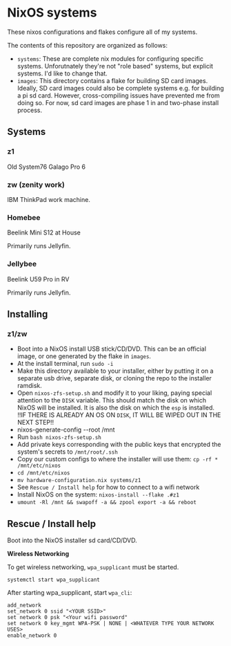 # NixOS systems 

These nixos configurations and flakes configure all of my systems. 

The contents of this repository are organized as follows:

- `systems`: These are complete nix modules for configuring specific systems. Unforutnately they're not "role based" systems, but explicit systems. I'd like to change that. 
- `images`: This directory contains a flake for building SD card images. Ideally, SD card images could also be complete systems e.g. for building a pi sd card. However, cross-compiling issues have prevented me from doing so. For now, sd card images are phase 1 in and two-phase install process.

## Systems 

### z1

Old System76 Galago Pro 6

### zw (zenity work)

IBM ThinkPad work machine.

### Homebee

Beelink Mini S12 at House 

Primarily runs Jellyfin.

### Jellybee

Beelink U59 Pro in RV

Primarily runs Jellyfin.

## Installing 

### z1/zw

- Boot into a NixOS install USB stick/CD/DVD. This can be an official image, or one generated by the flake in `images`. 
- At the install terminal, run `sudo -i`
- Make this directory available to your installer, either by putting it on a separate usb drive, separate disk, or cloning the repo to the installer ramdisk.
- Open `nixos-zfs-setup.sh` and modify it to your liking, paying special attention to the `DISK` variable. This should match the disk on which NixOS will be installed. It is also the disk on which the `esp` is installed. !!IF THERE IS ALREADY AN OS ON `DISK`, IT WILL BE WIPED OUT IN THE NEXT STEP!!
- nixos-generate-config --root /mnt 
- Run `bash nixos-zfs-setup.sh`
- Add private keys corresponding with the public keys that encrypted the system's secrets to `/mnt/root/.ssh`
- Copy our custom configs to where the installer will use them: `cp -rf * /mnt/etc/nixos`
- `cd /mnt/etc/nixos`
- `mv hardware-configuration.nix systems/z1`
- See `Rescue / Install help` for how to connect to a wifi network
- Install NixOS on the system: `nixos-install --flake .#z1`
- `umount -Rl /mnt && swapoff -a && zpool export -a && reboot`

## Rescue / Install help

Boot into the NixOS installer sd card/CD/DVD.

**Wireless Networking**

To get wireless networking, `wpa_supplicant` must be started. 

`systemctl start wpa_supplicant`

After starting wpa_supplicant, start `wpa_cli`:

```
add_network
set_network 0 ssid "<YOUR SSID>"
set network 0 psk "<Your wifi password"
set network 0 key_mgmt WPA-PSK | NONE | <WHATEVER TYPE YOUR NETWORK USES>
enable_network 0

```
